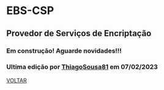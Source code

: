 # EBS-CSP
## Provedor de Serviços de Encriptação

### Em construção! Aguarde novidades!!!

### Ultima edição por [ThiagoSousa81](https://github.com/ThiagoSousa81/) em 07/02/2023

[VOLTAR](https://github.com/EBS-Security-Systems/EBS-Docs#readme)